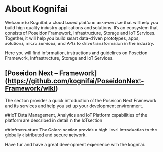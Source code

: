 # About Kognifai
Welcome to Kognifai, a cloud based platform as-a-service that will help you build high quality industry applications and solutions. 
It’s an ecosystem that consists of Poseidon Framework, Infrastructure, Storage and IoT Services. 
Together, it will help you build smart data-driven prototypes, apps, solutions, micro services, and APIs to drive transformation in the industry.

Here you will find information, instructions and guidelines on Poseidon Framework, Intfrastructure, Storage and IoT Services. 

## [Poseidon Next – Framework] (https://github.com/kognifai/PoseidonNext-Framework/wiki)
The section provides a quick introduction of the Poseidon Next Framework and its services and help you set up your development environment. 

##IoT
Data Management, Analytics and IoT Platform capabilities of the platform are described in detail in the IoTsection 
 
##Infrastructure 
The Galore section provide a high-level introduction to the globally distributed and secure network.

Have fun and have a great development experience with the kognifai.

